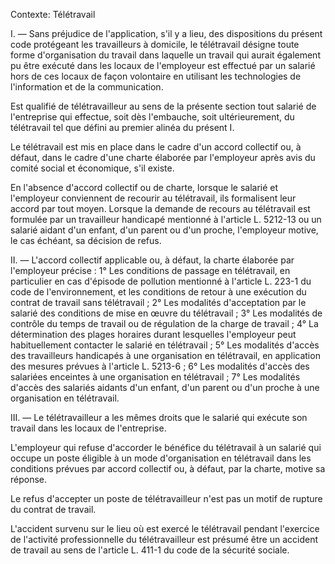 Contexte: Télétravail

I. — Sans préjudice de l'application, s'il y a lieu, des dispositions du présent code protégeant les travailleurs à domicile, le télétravail désigne toute forme d'organisation du travail dans laquelle un travail qui aurait également pu être exécuté dans les locaux de l'employeur est effectué par un salarié hors de ces locaux de façon volontaire en utilisant les technologies de l'information et de la communication.

Est qualifié de télétravailleur au sens de la présente section tout salarié de l'entreprise qui effectue, soit dès l'embauche, soit ultérieurement, du télétravail tel que défini au premier alinéa du présent I.

Le télétravail est mis en place dans le cadre d'un accord collectif ou, à défaut, dans le cadre d'une charte élaborée par l'employeur après avis du comité social et économique, s'il existe.

En l'absence d'accord collectif ou de charte, lorsque le salarié et l'employeur conviennent de recourir au télétravail, ils formalisent leur accord par tout moyen. Lorsque la demande de recours au télétravail est formulée par un travailleur handicapé mentionné à l'article L. 5212-13 ou un salarié aidant d'un enfant, d'un parent ou d'un proche, l'employeur motive, le cas échéant, sa décision de refus.

II. — L'accord collectif applicable ou, à défaut, la charte élaborée par l'employeur précise : 1° Les conditions de passage en télétravail, en particulier en cas d'épisode de pollution mentionné à l'article L. 223-1 du code de l'environnement, et les conditions de retour à une exécution du contrat de travail sans télétravail ; 2° Les modalités d'acceptation par le salarié des conditions de mise en œuvre du télétravail ; 3° Les modalités de contrôle du temps de travail ou de régulation de la charge de travail ; 4° La détermination des plages horaires durant lesquelles l'employeur peut habituellement contacter le salarié en télétravail ; 5° Les modalités d'accès des travailleurs handicapés à une organisation en télétravail, en application des mesures prévues à l'article L. 5213-6 ; 6° Les modalités d'accès des salariées enceintes à une organisation en télétravail ; 7° Les modalités d'accès des salariés aidants d'un enfant, d'un parent ou d'un proche à une organisation en télétravail.

III. — Le télétravailleur a les mêmes droits que le salarié qui exécute son travail dans les locaux de l'entreprise.

L'employeur qui refuse d'accorder le bénéfice du télétravail à un salarié qui occupe un poste éligible à un mode d'organisation en télétravail dans les conditions prévues par accord collectif ou, à défaut, par la charte, motive sa réponse.

Le refus d'accepter un poste de télétravailleur n'est pas un motif de rupture du contrat de travail.

L'accident survenu sur le lieu où est exercé le télétravail pendant l'exercice de l'activité professionnelle du télétravailleur est présumé être un accident de travail au sens de l'article L. 411-1 du code de la sécurité sociale.